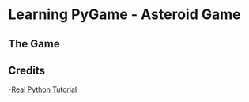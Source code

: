 # Learning PyGame - Asteroid Game

## The Game


## Credits

-[Real Python Tutorial](https://realpython.com/asteroids-game-python/)







